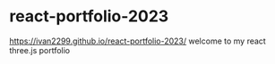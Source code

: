 # react-portfolio-2023
 https://ivan2299.github.io/react-portfolio-2023/
welcome to my react three.js portfolio
